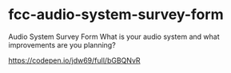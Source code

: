 # fcc-audio-system-survey-form

Audio System Survey Form
What is your audio system and what improvements are you planning?

https://codepen.io/jdw69/full/bGBQNvR
